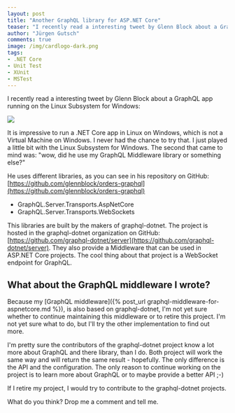```yaml
---
layout: post
title: "Another GraphQL library for ASP.​NET Core"
teaser: "I recently read a interesting tweet by Glenn Block about a GraphQL app running on the Linux Subsystem for Windows. He uses another cool GraphQL library for ASP.NET Core"
author: "Jürgen Gutsch"
comments: true
image: /img/cardlogo-dark.png
tags: 
- .NET Core
- Unit Test
- XUnit
- MSTest
---
```


I recently read a interesting tweet by Glenn Block about a GraphQL app running on the Linux Subsystem for Windows:

[![]({{site.baseurl}}/img/graphql-dotnet/gblocktweet.PNG)](https://twitter.com/gblock/status/958643692247564294)

It is impressive to run a .NET Core app in Linux on Windows, which is not a Virtual Machine on Windows. I never had the chance to try that. I just played a little bit with the Linux Subsystem for Windows. The second that came to mind was: "wow, did he use my GraphQL Middleware library or something else?"

He uses different libraries, as you can see in his repository on GitHub: [https://github.com/glennblock/orders-graphql](https://github.com/glennblock/orders-graphql) 

* GraphQL.Server.Transports.AspNetCore
* GraphQL.Server.Transports.WebSockets

This libraries are built by the makers of graphql-dotnet. The project is hosted in the graphql-dotnet organization on GitHub: [https://github.com/graphql-dotnet/server](https://github.com/graphql-dotnet/server). They also provide a Middleware that can be used in ASP.NET Core projects. The cool thing about that project is a WebSocket endpoint for GraphQL.

## What about the GraphQL middleware I wrote? 

Because my [GraphQL middleware]({% post_url graphql-middleware-for-aspnetcore.md %}), is also based on graphql-dotnet, I'm not yet sure whether to continue maintaining this middleware or to retire this project. I'm not yet sure what to do, but I'll try the other implementation to find out more.

I'm pretty sure the contributors of the graphql-dotnet project know a lot more about GraphQL and there library, than I do. Both project will work the same way and will return the same result - hopefully. The only difference is the API and the configuration. The only reason to continue working on the project is to learn more about GraphQL or to maybe provide a better API ;-)

If I retire my project, I would try to contribute to the graphql-dotnet projects.

What do you think?  Drop me a comment and tell me.
